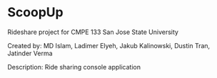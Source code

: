 # ScoopUp
Rideshare project for CMPE 133 San Jose State University

Created by: MD Islam, Ladimer Elyeh, Jakub Kalinowski, Dustin Tran, Jatinder Verma

Description: Ride sharing console application
